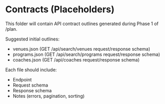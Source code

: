 # Contracts (Placeholders)

This folder will contain API contract outlines generated during Phase 1 of /plan.

Suggested initial outlines:
- venues.json (GET /api/search/venues request/response schema)
- programs.json (GET /api/search/programs request/response schema)
- coaches.json (GET /api/coaches request/response schema)

Each file should include:
- Endpoint
- Request schema
- Response schema
- Notes (errors, pagination, sorting)
